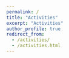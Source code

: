 ```yaml
---
permalink: /
title: "Activities"
excerpt: "Activities"
author_profile: true
redirect_from: 
  - /activities/
  - /activities.html
---
```

